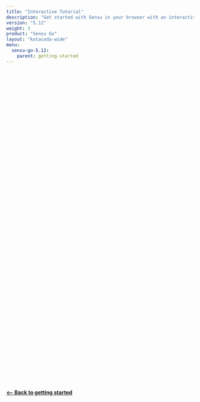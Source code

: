 ```yaml
---
title: "Interactive Tutorial"
description: "Get started with Sensu in your browser with an interactive tutorial. Learn the basics of Sensu Go and monitor a web server."
version: "5.12"
weight: 3
product: "Sensu Go"
layout: "katacoda-wide"
menu:
  sensu-go-5.12:
    parent: getting-started
---
```


<script src="//katacoda.com/embed.js"></script>
<div id="katacoda-scenario-1"
    data-katacoda-id="sensu/sandbox"
    data-katacoda-color="2c3458"
    style="height: 800px; padding-top: 10px;"></div>

<br><br>
[**<-- Back to getting started**](../get-started)